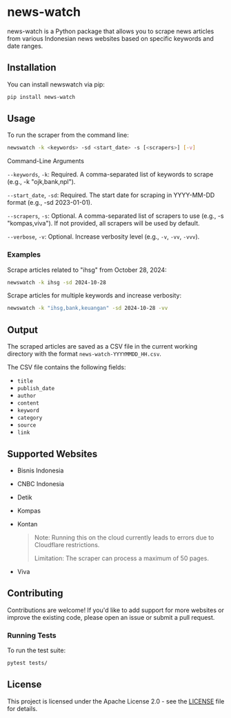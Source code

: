 # news-watch

news-watch is a Python package that allows you to scrape news articles from various Indonesian news websites based on specific keywords and date ranges.


## Installation

You can install newswatch via pip:

```bash
pip install news-watch
```

## Usage

To run the scraper from the command line:

```bash
newswatch -k <keywords> -sd <start_date> -s [<scrapers>] [-v]
```
Command-Line Arguments

`--keywords`, `-k`: Required. A comma-separated list of keywords to scrape (e.g., -k "ojk,bank,npl").

`--start_date`, `-sd`: Required. The start date for scraping in YYYY-MM-DD format (e.g., -sd 2023-01-01).

`--scrapers`, `-s`: Optional. A comma-separated list of scrapers to use (e.g., -s "kompas,viva"). If not provided, all scrapers will be used by default.

`--verbose`, `-v`: Optional. Increase verbosity level (e.g., `-v`, `-vv`, `-vvv`).



### Examples

Scrape articles related to "ihsg" from October 28, 2024:

```bash
newswatch -k ihsg -sd 2024-10-28
```

Scrape articles for multiple keywords and increase verbosity:

```bash
newswatch -k "ihsg,bank,keuangan" -sd 2024-10-28 -vv
```

## Output

The scraped articles are saved as a CSV file in the current working directory with the format `news-watch-YYYYMMDD_HH.csv`.

The CSV file contains the following fields:

- `title`
- `publish_date`
- `author`
- `content`
- `keyword`
- `category`
- `source`
- `link`

## Supported Websites

- Bisnis Indonesia
- CNBC Indonesia
- Detik
- Kompas
- Kontan

    > Note: Running this on the cloud currently leads to errors due to Cloudflare restrictions.
    >
    > Limitation: The scraper can process a maximum of 50 pages.

- Viva

## Contributing

Contributions are welcome! If you'd like to add support for more websites or improve the existing code, please open an issue or submit a pull request.

### Running Tests

To run the test suite:

```bash
pytest tests/
```

## License

This project is licensed under the Apache License 2.0 - see the [LICENSE](LICENSE) file for details.

